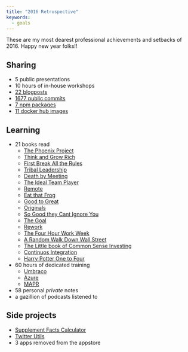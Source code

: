 ```yaml
---
title: "2016 Retrospective"
keywords:
  - goals
---
```


These are my most dearest professional achievements and setbacks of 2016. Happy new year folks!!

## Sharing  
- 5 public presentations  
- 10 hours of in-house workshops  
- [22 blogposts](https://www.tddapps.com/)  
- [1677 public commits](https://github.com/camilin87)  
- [7 npm packages](https://www.npmjs.com/~camilin87)  
- [11 docker hub images](https://hub.docker.com/r/camilin87/)  

## Learning  
- 21 books read  
    - [The Phoenix Project](http://amzn.to/2ilbgYU)  
    - [Think and Grow Rich](http://amzn.to/2hwjufv)  
    - [First Break All the Rules](http://amzn.to/2ihxcSi)  
    - [Tribal Leadership](http://amzn.to/2iISHi5)  
    - [Death by Meeting](http://amzn.to/2iIpC26)  
    - [The Ideal Team Player](http://amzn.to/2iIV8B7)  
    - [Remote](http://amzn.to/2hwvrlp)  
    - [Eat that Frog](http://amzn.to/2iIVA2g)  
    - [Good to Great](http://amzn.to/2ibE2uN)  
    - [Originals](http://amzn.to/2ibCXTE)
    - [So Good they Cant Ignore You](http://amzn.to/2ihzlgT)  
    - [The Goal](http://amzn.to/2ibJU75)  
    - [Rework](http://amzn.to/2ihy1dP)  
    - [The Four Hour Work Week](http://amzn.to/2iudpyO)  
    - [A Random Walk Down Wall Street](http://amzn.to/2ibF5ej)  
    - [The Little book of Common Sense Investing](http://amzn.to/2hQLto3)  
    - [Continuos Integration](http://amzn.to/2iIQJhL)  
    - [Harry Potter One to Four](http://amzn.to/2hwmo4h)  
- 60 hours of dedicated training  
    - [Umbraco](https://umbraco.com/products/training)  
    - [Azure](https://www.microsoft.com/en-us/learning/azure-training.aspx)  
    - [MAPR](http://learn.mapr.com/)  
- 58 personal *private* notes  
- a gazillion of podcasts listened to  

## Side projects  
- [Supplement Facts Calculator](https://sf.tddapps.com/)  
- [Twitter Utils](https://twitterutils.tddapps.com/)  
- 3 apps removed from the appstore  
